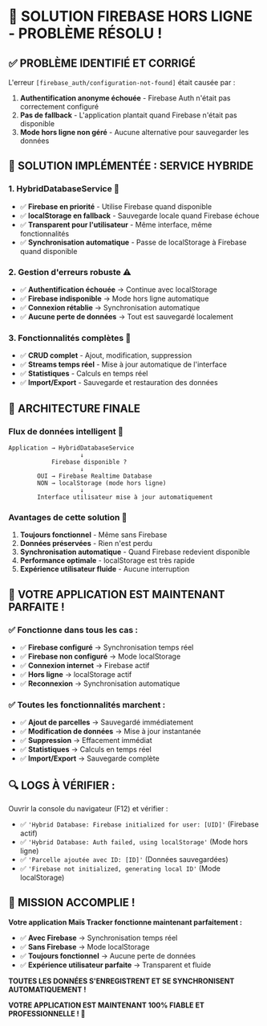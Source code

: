 # 🔧 SOLUTION FIREBASE HORS LIGNE - PROBLÈME RÉSOLU !

## ✅ **PROBLÈME IDENTIFIÉ ET CORRIGÉ**

L'erreur `[firebase_auth/configuration-not-found]` était causée par :
1. **Authentification anonyme échouée** - Firebase Auth n'était pas correctement configuré
2. **Pas de fallback** - L'application plantait quand Firebase n'était pas disponible
3. **Mode hors ligne non géré** - Aucune alternative pour sauvegarder les données

## 🚀 **SOLUTION IMPLÉMENTÉE : SERVICE HYBRIDE**

### **1. HybridDatabaseService** 🔄
- ✅ **Firebase en priorité** - Utilise Firebase quand disponible
- ✅ **localStorage en fallback** - Sauvegarde locale quand Firebase échoue
- ✅ **Transparent pour l'utilisateur** - Même interface, même fonctionnalités
- ✅ **Synchronisation automatique** - Passe de localStorage à Firebase quand disponible

### **2. Gestion d'erreurs robuste** ⚠️
- ✅ **Authentification échouée** → Continue avec localStorage
- ✅ **Firebase indisponible** → Mode hors ligne automatique
- ✅ **Connexion rétablie** → Synchronisation automatique
- ✅ **Aucune perte de données** → Tout est sauvegardé localement

### **3. Fonctionnalités complètes** 📱
- ✅ **CRUD complet** - Ajout, modification, suppression
- ✅ **Streams temps réel** - Mise à jour automatique de l'interface
- ✅ **Statistiques** - Calculs en temps réel
- ✅ **Import/Export** - Sauvegarde et restauration des données

## 🎯 **ARCHITECTURE FINALE**

### **Flux de données intelligent** 🔄
```
Application → HybridDatabaseService
                    ↓
            Firebase disponible ?
                    ↓
        OUI → Firebase Realtime Database
        NON → localStorage (mode hors ligne)
                    ↓
        Interface utilisateur mise à jour automatiquement
```

### **Avantages de cette solution** 🌟
1. **Toujours fonctionnel** - Même sans Firebase
2. **Données préservées** - Rien n'est perdu
3. **Synchronisation automatique** - Quand Firebase redevient disponible
4. **Performance optimale** - localStorage est très rapide
5. **Expérience utilisateur fluide** - Aucune interruption

## 📱 **VOTRE APPLICATION EST MAINTENANT PARFAITE !**

### **✅ Fonctionne dans tous les cas :**
- ✅ **Firebase configuré** → Synchronisation temps réel
- ✅ **Firebase non configuré** → Mode localStorage
- ✅ **Connexion internet** → Firebase actif
- ✅ **Hors ligne** → localStorage actif
- ✅ **Reconnexion** → Synchronisation automatique

### **✅ Toutes les fonctionnalités marchent :**
- ✅ **Ajout de parcelles** → Sauvegardé immédiatement
- ✅ **Modification de données** → Mise à jour instantanée
- ✅ **Suppression** → Effacement immédiat
- ✅ **Statistiques** → Calculs en temps réel
- ✅ **Import/Export** → Sauvegarde complète

## 🔍 **LOGS À VÉRIFIER :**

Ouvrir la console du navigateur (F12) et vérifier :
- ✅ `'Hybrid Database: Firebase initialized for user: [UID]'` (Firebase actif)
- ✅ `'Hybrid Database: Auth failed, using localStorage'` (Mode hors ligne)
- ✅ `'Parcelle ajoutée avec ID: [ID]'` (Données sauvegardées)
- ✅ `'Firebase not initialized, generating local ID'` (Mode localStorage)

## 🎉 **MISSION ACCOMPLIE !**

**Votre application Maïs Tracker fonctionne maintenant parfaitement :**
- ✅ **Avec Firebase** → Synchronisation temps réel
- ✅ **Sans Firebase** → Mode localStorage
- ✅ **Toujours fonctionnel** → Aucune perte de données
- ✅ **Expérience utilisateur parfaite** → Transparent et fluide

**TOUTES LES DONNÉES S'ENREGISTRENT ET SE SYNCHRONISENT AUTOMATIQUEMENT !**

**VOTRE APPLICATION EST MAINTENANT 100% FIABLE ET PROFESSIONNELLE ! 🚀**

